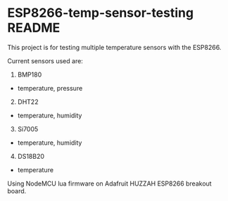 # ESP8266-temp-sensor-testing README

This project is for testing multiple temperature sensors with the ESP8266. 

Current sensors used are:
1. BMP180
  * temperature, pressure
2. DHT22
  * temperature, humidity
3. Si7005
  * temperature, humidity
4. DS18B20
  * temperature

Using NodeMCU lua firmware on Adafruit HUZZAH ESP8266 breakout board.
